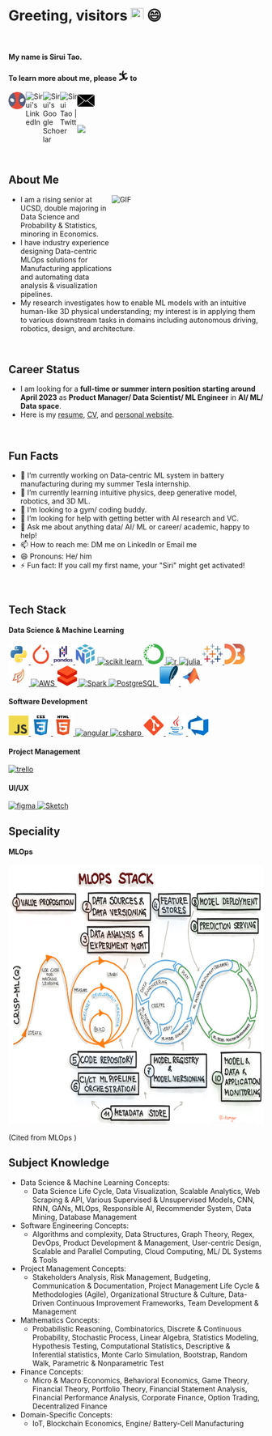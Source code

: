 # Greeting, visitors <img src="https://media.giphy.com/media/hvRJCLFzcasrR4ia7z/giphy.gif" width="25" height="25" > 😄

<br> 

#### My name is <strong>Sirui Tao</strong>.

#### To learn more about me, please <img src="resources/imgs/long-jump.svg" width="20px"> to

<a href="https://dylantao.github.io/">
  <img align="left" alt="Sirui's HomePage" width="34px" src="resources/imgs/deadpool.svg" />
</a>
<a href="https://www.linkedin.com/in/siruitao/">
  <img align="left" alt="Sirui's LinkedIn" width="34px" src="https://raw.githubusercontent.com/peterthehan/peterthehan/master/assets/linkedin.svg" />
</a>
<a href="https://scholar.google.com/citations?user=W6vF-VcAAAAJ&hl=en">
  <img align="left" alt="Sirui's Google Scholar" width="34px" src="https://upload.wikimedia.org/wikipedia/commons/c/c7/Google_Scholar_logo.svg" />
</a>
<a href="https://twitter.com/siruitao">
  <img align="left" alt="Sirui Tao | Twitter" width="34px" src="https://raw.githubusercontent.com/peterthehan/peterthehan/master/assets/twitter.svg" />
</a>
<a href="mailto:dylantaosirui@gmail.com">
  <img align="left" alt="Sirui's email" width="34px" src="resources/imgs/email.svg" />
</a>

<br>
<br>
<br>

![](https://visitor-badge.glitch.me/badge?page_id=dylantao.dylantao)

<br />

<br>

## About Me

<img align="right" alt="GIF" src="https://github.com/abhisheknaiidu/abhisheknaiidu/blob/master/code.gif?raw=true" width="300" height="200" />

 
- I am a rising senior at UCSD, double majoring in Data Science and Probability & Statistics, minoring in Economics.
- I have industry experience designing Data-centric MLOps solutions for Manufacturing applications and automating data analysis & visualization pipelines. 
- My research investigates how to enable ML models with an intuitive human-like 3D physical understanding; my interest is in applying them to various downstream tasks in domains including autonomous driving, robotics, design, and architecture.

<br>

## Career Status

- I am looking for a <strong>full-time or summer intern position starting around April 2023</strong> as <strong>Product Manager/ Data Scientist/ ML Engineer</strong> in <strong>AI/ ML/ Data space</strong>.
- Here is my <a href="resources/info/Sirui_Tao_Resume.pdf">resume</a>,  <a href="resources/info/Sirui_Tao_CV.pdf">CV</a>, and <a href="https://dylantao.github.io/">personal website</a>.

<br>

## Fun Facts

- 🔭 I’m currently working on Data-centric ML system in battery manufacturing during my summer Tesla internship.
- 🌱 I’m currently learning intuitive physics, deep generative model, robotics, and 3D ML.
- 👯 I’m looking to a gym/ coding buddy.
- 🤔 I’m looking for help with getting better with AI research and VC.
- 💬 Ask me about anything data/ AI/ ML or career/ academic, happy to help!
- 📫 How to reach me: DM me on LinkedIn or Email me
- 😄 Pronouns: He/ him
- ⚡ Fun fact: If you call my first name, your "Siri" might get activated!

<br>

## Tech Stack
<h4 align="left">Data Science & Machine Learning</h4>
<a href="https://www.python.org/" target="_blank"> <img src="https://raw.githubusercontent.com/devicons/devicon/master/icons/python/python-original.svg" alt="python" width="40" height="40"/> </a>
<a href="https://pytorch.org/" target="_blank"> <img src="https://raw.githubusercontent.com/devicons/devicon/master/icons/pytorch/pytorch-original.svg" alt="pytorch" width="40" height="40"/> </a>
<a href="https://pandas.pydata.org/" target="_blank"> <img src="https://raw.githubusercontent.com/devicons/devicon/master/icons/pandas/pandas-original-wordmark.svg" alt="pandas" width="40" height="40"/> </a>
<a href="https://numpy.org/" target="_blank"> <img src="https://raw.githubusercontent.com/devicons/devicon/master/icons/numpy/numpy-original.svg" alt="numpy" width="40" height="40"/> </a>
<a href="https://scikit-learn.org/" target="_blank"> <img src="https://upload.wikimedia.org/wikipedia/commons/0/05/Scikit_learn_logo_small.svg" alt="scikit learn" width="40" height="40"/> </a>
<a href="https://anaconda.org/" target="_blank"> <img src="https://raw.githubusercontent.com/devicons/devicon/master/icons/anaconda/anaconda-original.svg" alt="anaconda" width="40" height="40"/> </a>
<a href="https://www.r-project.org/" target="_blank"> <img src="https://cdn.jsdelivr.net/gh/devicons/devicon/icons/r/r-original.svg" alt="r" width="40" height="40"/> </a>
<a href="https://julialang.org/" target="_blank"> <img src="https://cdn.jsdelivr.net/gh/devicons/devicon/icons/julia/julia-original.svg" alt="julia" width="40" height="40"/> </a>
<a href="https://www.tableau.com/" target="_blank"> <img src="resources/imgs/tableau.svg" alt="tableau" width="40" height="40"/> </a>
<a href="https://d3js.org/" target="_blank"> <img src="resources/imgs/d3js.svg" alt="d3.js" width="40" height="40"/> </a>
<a href="https://docs.dask.org/" target="_blank"> <img src="resources/imgs/dask.svg" alt="dask" width="40" height="40"/> </a>
<a href="https://aws.amazon.com/" target="_blank"> <img src="https://upload.wikimedia.org/wikipedia/commons/9/93/Amazon_Web_Services_Logo.svg" alt="AWS" width="40" height="40"/> </a>
<a href="https://databricks.com/" target="_blank"> <img src="resources/imgs/databricks-icon.svg" alt="databricks" width="40" height="40"/> </a>
<a href="https://spark.apache.org/" target="_blank"> <img src="https://upload.wikimedia.org/wikipedia/commons/f/f3/Apache_Spark_logo.svg" alt="Spark" width="40" height="40"/> </a>
<a href="https://www.postgresql.org/" target="_blank"> <img src="https://upload.wikimedia.org/wikipedia/commons/2/29/Postgresql_elephant.svg" alt="PostgreSQL" width="40" height="40"/> </a>
<a href="https://www.sqlite.org/index.html" target="_blank"> <img src="resources/imgs/sqlite-icon.svg" alt="SQLite" width="40" height="40"/> </a>
<a href="https://www.mathworks.com/products/matlab.html" target="_blank"> <img src="https://raw.githubusercontent.com/devicons/devicon/master/icons/matlab/matlab-original.svg" alt="matlab" width="40" height="40"/> </a>



<h4 align="left">Software Development</h4>

<a href="https://developer.mozilla.org/en-US/docs/Web/JavaScript" target="_blank"> <img src="https://raw.githubusercontent.com/devicons/devicon/master/icons/javascript/javascript-original.svg" alt="javascript" width="40" height="40"/> </a>
<a href="https://www.w3schools.com/css/" target="_blank"> <img src="https://raw.githubusercontent.com/devicons/devicon/master/icons/css3/css3-original-wordmark.svg" alt="css3" width="40" height="40"/> </a>
<a href="https://www.w3.org/html/" target="_blank"> <img src="https://raw.githubusercontent.com/devicons/devicon/master/icons/html5/html5-original-wordmark.svg" alt="html5" width="40" height="40"/> </a>
<a href="https://angular.io/" target="_blank"> <img src="https://cdn.jsdelivr.net/gh/devicons/devicon/icons/angularjs/angularjs-original.svg" alt="angular" width="40" height="40"/> </a>
<a href="https://git-scm.com/" target="_blank"> <img src="https://cdn.jsdelivr.net/gh/devicons/devicon/icons/csharp/csharp-original.svg" alt="csharp" width="40" height="40"/> </a>
<a href="https://docs.microsoft.com/en-us/dotnet/csharp/" target="_blank"> <img src="https://raw.githubusercontent.com/devicons/devicon/master/icons/git/git-original.svg" alt="git" width="40" height="40"/> </a>
<a href="https://www.java.com/" target="_blank"> <img src="https://raw.githubusercontent.com/devicons/devicon/master/icons/java/java-original.svg" alt="java" width="40" height="40"/> </a>
<a href="https://azure.microsoft.com/en-us/services/devops/" target="_blank"> <img src="https://raw.githubusercontent.com/AidenHuang01/AidenHuang01/main/resource/images/devops.webp" alt="devops" width="40" height="40"/> </a>



<h4 align="left">Project Management</h4>
<a href="https://trello.com/" target="_blank"> <img src="https://cdn.jsdelivr.net/gh/devicons/devicon/icons/trello/trello-plain.svg" alt="trello" width="40" height="40"/> </a>


<h4 align="left">UI/UX</h4>
<a href="https://www.figma.com/" target="_blank"> <img src="https://www.vectorlogo.zone/logos/figma/figma-icon.svg" alt="figma" width="40" height="40"/> </a>
<a href="https://www.sketch.com/" target="_blank"> <img src="https://cdn.jsdelivr.net/gh/devicons/devicon/icons/sketch/sketch-original.svg" alt="Sketch" width="40" height="40"/> </a>


<br>

## Speciality
<h4 align="left">MLOps</h4>
<a href="https://ml-ops.org/" target="_blank"> <img src="resources/imgs/mlops-stack.jpg" alt="python" width="683" height="512"/> </a>

(Cited from MLOps <a href="https://ml-ops.org/content/mlops-stack-canvas" target="_blank"></a>)

## Subject Knowledge
- Data Science & Machine Learning Concepts:  
  - Data Science Life Cycle, Data Visualization, Scalable Analytics, Web Scraping & API, Various Supervised & Unsupervised Models, CNN, RNN, GANs, MLOps, Responsible AI, Recommender System, Data Mining, Database Management
- Software Engineering Concepts:  
  - Algorithms and complexity, Data Structures, Graph Theory, Regex, DevOps, Product Development & Management, User-centric Design, Scalable and Parallel Computing, Cloud Computing, ML/ DL Systems & Tools
- Project Management Concepts:  
  - Stakeholders Analysis, Risk Management, Budgeting, Communication & Documentation, Project Management Life Cycle & Methodologies (Agile), Organizational Structure & Culture, Data-Driven Continuous Improvement Frameworks, Team Development & Management
- Mathematics Concepts: 
  - Probabilistic Reasoning, Combinatorics, Discrete & Continuous Probability, Stochastic Process, Linear Algebra, Statistics Modeling, Hypothesis Testing, Computational Statistics, Descriptive & Inferential statistics, Monte Carlo Simulation, Bootstrap, Random Walk, Parametric & Nonparametric Test
- Finance Concepts:  
  - Micro & Macro Economics, Behavioral Economics, Game Theory, Financial Theory, Portfolio Theory, Financial Statement Analysis, Financial Performance Analysis, Corporate Finance, Option Trading, Decentralized Finance
- Domain-Specific Concepts:
  - IoT, Blockchain Economics, Engine/ Battery-Cell Manufacturing

